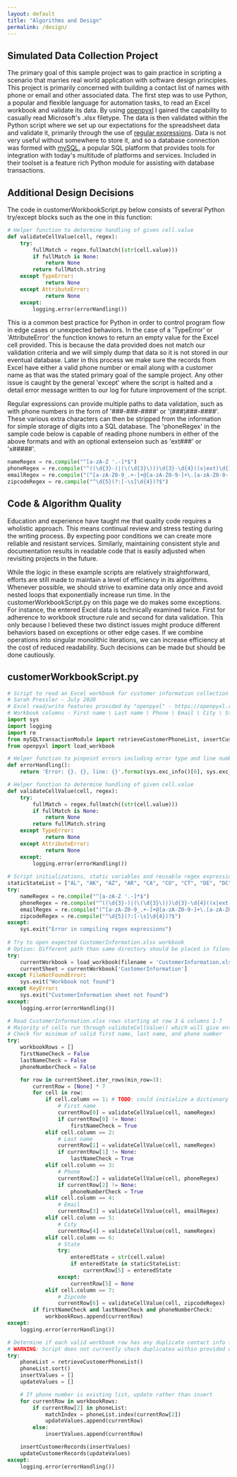 ```yaml
---
layout: default
title: "Algorithms and Design"
permalink: /design/
---
```


## Simulated Data Collection Project

The primary goal of this sample project was to gain practice in scripting a scenario that marries real world application with software design principles. This project is primarily concerned with building a contact list of names with phone or email and other associated data. The first step was to use Python, a popular and flexible language for automation tasks, to read an Excel workbook and validate its data. By using [openpyxl](https://openpyxl.readthedocs.io/en/stable/) I gained the capability to casually read Microsoft's .xlsx filetype. The data is then validated within the Python script where we set up our expectations for the spreadsheet data and validate it, primarily through the use of [regular expressions](https://www.regular-expressions.info/). Data is not very useful without somewhere to store it, and so a database connection was formed with [mySQL](https://www.mysql.com/), a popular SQL platform that provides tools for integration with today's multitude of platforms and services. Included in their toolset is a feature rich Python module for assisting with database transactions.

## Additional Design Decisions

The code in customerWorkbookScript.py below consists of several Python try/except blocks such as the one in this function:

```python
# Helper function to determine handling of given cell.value
def validateCellValue(cell, regex):
	try:
		fullMatch = regex.fullmatch((str(cell.value)))
		if fullMatch is None:
			return None
		return fullMatch.string
	except TypeError:
			return None
	except AttributeError: 
			return None
	except:
		logging.error(errorHandling())
```

This is a common best practice for Python in order to control program flow in edge cases or unexpected behaviors. In the case of a 'TypeError' or 'AttributeError' the function knows to return an empty value for the Excel cell provided. This is because the data provided does not match our validation criteria and we will simply dump that data so it is not stored in our eventual database. Later in this process we make sure the records from Excel have either a valid phone number or email along with a customer name as that was the stated primary goal of the sample project. Any other issue is caught by the general 'except' where the script is halted and a detail error message written to our log for future improvement of the script.

Regular expressions can provide multiple paths to data validation, such as with phone numbers in the form of '###-###-####' or '(###)###-####'. These various extra characters can then be stripped from the information for simple storage of digits into a SQL database. The 'phoneRegex' in the sample code below is capable of reading phone numbers in either of the above formats and with an optional extenseion such as 'ext###' or 'x#####'.

```python
nameRegex = re.compile("^[a-zA-Z '.-]*$")
phoneRegex = re.compile("^((\d{3}-)|(\(\d{3}\)))\d{3}-\d{4}((x|ext)\d{1,6})?$")
emailRegex = re.compile("(^[a-zA-Z0-9_.+-]+@[a-zA-Z0-9-]+\.[a-zA-Z0-9-.]+$)")
zipcodeRegex = re.compile("^\d{5}(?:[-\s]\d{4})?$")
```

## Code & Algorithm Quality

Education and experience have taught me that quality code requires a wholistic approach. This means continual review and stress testing during the writing process. By expecting poor conditions we can create more reliable and resistant services. Similarly, maintaining consistent style and documentation results in readable code that is easily adjusted when revisiting projects in the future.  

While the logic in these example scripts are relatively straightforward, efforts are still made to maintain a level of efficiency in its algorithms. Whenever possible, we should strive to examine data only once and avoid nested loops that exponentially increase run time.  In the customerWorkbookScript.py on this page we do makes some exceptions. For instance, the entered Excel data is technically examined twice. First for adherence to workbook structure rule and second for data validation. This only because I believed these two distinct issues might produce different behaviors based on exceptions or other edge cases. If we combine operations into singular monolithic iterations, we can increase efficiency at the cost of reduced readability. Such decisions can be made but should be done cautiously. 

## customerWorkbookScript.py
```python
# Script to read an Excel workbook for customer information collection project. Row information is first validated through regular expressions and then built in Python for use in mySQL transactions.
# Sarah Pressler - July 2020
# Excel read/write features provided by "openpyxl" - https://openpyxl.readthedocs.io/en/stable/
# Workbook columns - First name \ Last name \ Phone \ Email \ City \ State \ Zipcode 
import sys
import logging
import re
from mySQLTransactionModule import retrieveCustomerPhoneList, insertCustomerRecords, updateCustomerRecords
from openpyxl import load_workbook

# Helper function to pinpoint errors including error type and line number
def errorHandling():
    return 'Error: {}. {}, line: {}'.format(sys.exc_info()[0], sys.exc_info()[1], sys.exc_info()[2].tb_lineno)

# Helper function to determine handling of given cell.value
def validateCellValue(cell, regex):
	try:
		fullMatch = regex.fullmatch((str(cell.value)))
		if fullMatch is None:
			return None
		return fullMatch.string
	except TypeError:
			return None
	except AttributeError: 
			return None
	except:
		logging.error(errorHandling())
										 
# Script initializations, static variables and reusable regex expressions
staticStateList = ["AL", "AK", "AZ", "AR", "CA", "CO", "CT", "DE", "DC", "FL", "GA", "HI", "ID", "IL", "IN", "IA", "KS", "KY", "LA", "ME", "MD", "MA", "MI", "MN", "MS", "MO", "MT", "NE", "NV", "NH", "NJ", "NM", "NY", "NC", "ND", "OH", "OK", "OR", "PA", "RI", "SC", "SD", "TN", "TX", "UT", "VT", "VA", "WA", "WV", "WI", "WY"]
try:
	nameRegex = re.compile("^[a-zA-Z '.-]*$")
	phoneRegex = re.compile("^((\d{3}-)|(\(\d{3}\)))\d{3}-\d{4}((x|ext)\d{1,6})?$")
	emailRegex = re.compile("(^[a-zA-Z0-9_.+-]+@[a-zA-Z0-9-]+\.[a-zA-Z0-9-.]+$)")
	zipcodeRegex = re.compile("^\d{5}(?:[-\s]\d{4})?$")
except:
	sys.exit("Error in compiling regex expressions")
	
# Try to open expected CustomerInformation.xlsx workbook
# Option: Different path than same directory should be placed in filename value
try:
	currentWorkbook = load_workbook(filename = 'CustomerInformation.xlsx')
	currentSheet = currentWorkbook['CustomerInformation']
except FileNotFoundError:
	sys.exit("Workbook not found")
except KeyError:
	sys.exit("CustomerInformation sheet not found")
except:
	logging.error(errorHandling())

# Read CustomerInformation.xlsx rows starting at row 3 & columns 1-7
# Majority of cells run through validateCellValue() which will give entry a NULL result if invalid
# Check for minimum of valid first name, last name, and phone number
try:
	workbookRows = []
	firstNameCheck = False
	lastNameCheck = False
	phoneNumberCheck = False

	for row in currentSheet.iter_rows(min_row=3):
		currentRow = [None] * 7
		for cell in row:
			if cell.column == 1: # TODO: could initialize a dictionary or list for Excel column flexibility
				# First name 
				currentRow[0] = validateCellValue(cell, nameRegex)
				if currentRow[0] != None:
					firstNameCheck = True
			elif cell.column == 2:
				# Last name 
				currentRow[1] = validateCellValue(cell, nameRegex)
				if currentRow[1] != None:
					lastNameCheck = True
			elif cell.column == 3:
				# Phone 
				currentRow[2] = validateCellValue(cell, phoneRegex)
				if currentRow[2] != None:
					phoneNumberCheck = True
			elif cell.column == 4:
				# Email 
				currentRow[3] = validateCellValue(cell, emailRegex)
			elif cell.column == 5:
				# City 
				currentRow[4] = validateCellValue(cell, nameRegex)
			elif cell.column == 6:
				# State	
				try:
					enteredState = str(cell.value)
					if enteredState in staticStateList:
						currentRow[5] = enteredState
				except:
					currentRow[5] = None
			elif cell.column == 7:
				# Zipcode 
				currentRow[6] = validateCellValue(cell, zipcodeRegex)
		if firstNameCheck and lastNameCheck and phoneNumberCheck:
			workbookRows.append(currentRow)
except:
	logging.error(errorHandling())

# Determine if each valid workbook row has any duplicate contact info from current customers
# WARNING: Script does not currently check duplicates within provided workbook data
try:
	phoneList = retrieveCustomerPhoneList()
	phoneList.sort()
	insertValues = []
	updateValues = []

	# If phone number is existing list, update rather than insert
	for currentRow in workbookRows:
		if currentRow[2] in phoneList:
			matchIndex = phoneList.index(currentRow[2])
			updateValues.append(currentRow)
		else:
			insertValues.append(currentRow)

	insertCustomerRecords(insertValues)
	updateCustomerRecords(updateValues)
except:
	logging.error(errorHandling()) 
```
